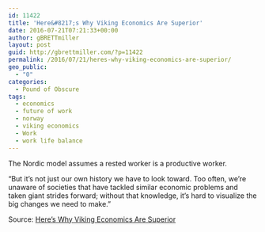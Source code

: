 ```yaml
---
id: 11422
title: 'Here&#8217;s Why Viking Economics Are Superior'
date: 2016-07-21T07:21:33+00:00
author: gBRETTmiller
layout: post
guid: http://gbrettmiller.com/?p=11422
permalink: /2016/07/21/heres-why-viking-economics-are-superior/
geo_public:
  - "0"
categories:
  - Pound of Obscure
tags:
  - economics
  - future of work
  - norway
  - viking economics
  - Work
  - work life balance
---
```

The Nordic model assumes a rested worker is a productive worker.

&#8220;But it’s not just our own history we have to look toward. Too often, we’re unaware of societies that have tackled similar economic problems and taken giant strides forward; without that knowledge, it’s hard to visualize the big changes we need to make.&#8221;

Source: [Here&#8217;s Why Viking Economics Are Superior](http://www.alternet.org/books/heres-why-viking-economics-are-superior)